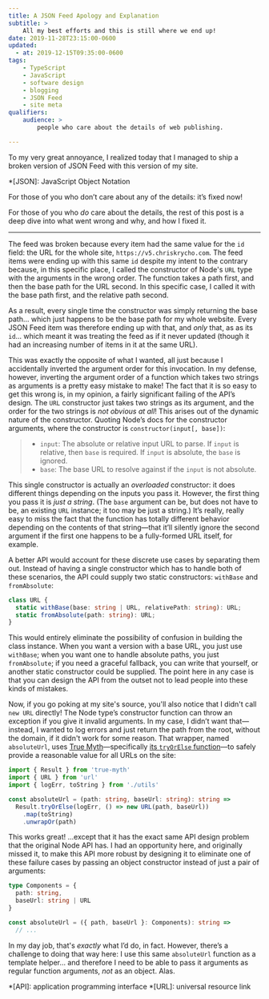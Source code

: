 ```yaml
---
title: A JSON Feed Apology and Explanation
subtitle: >
    All my best efforts and this is still where we end up!
date: 2019-11-28T23:15:00-0600
updated:
  - at: 2019-12-15T09:35:00-0600
tags:
    - TypeScript
    - JavaScript
    - software design
    - blogging
    - JSON Feed
    - site meta
qualifiers:
    audience: >
        people who care about the details of web publishing.

---
```


To my very great annoyance, I realized today that I managed to ship a broken version of JSON Feed with this version of my site.

*[JSON]: JavaScript Object Notation

For those of you who don’t care about any of the details: it’s fixed now!

For those of you who *do* care about the details, the rest of this post is a deep dive into what went wrong and why, and how I fixed it.

---

The feed was broken because every item had the same value for the `id` field: the URL for the whole site, `https://v5.chriskrycho.com`. The feed items were ending up with this same `id` despite my intent to the contrary because, in this specific place, I called the constructor of Node's `URL` type with the arguments in the wrong order. The function takes a path first, and then the base path for the URL second. In this specific case, I called it with the base path first, and the relative path second.

As a result, every single time the constructor was simply returning the base path… which just happens to be the base path for my whole website. Every JSON Feed item was therefore ending up with that, and *only* that, as as its `id`… which meant it was treating the feed as if it never updated (though it had an increasing number of items in it at the same URL).

This was exactly the opposite of what I wanted, all just because I accidentally inverted the argument order for this invocation. In my defense, however, inverting the argument order of a function which takes two strings as arguments is a pretty easy mistake to make! The fact that it is so easy to get this wrong is, in my opinion, a fairly significant failing of the API’s design. The `URL` constructor just takes two strings as its argument, and the order for the two strings is *not obvious at all*! This arises out of the dynamic nature of the constructor. Quoting Node’s docs for the constructor arguments, where the constructor is `constructor(input[, base])`:

> - `input`: The absolute or relative input URL to parse. If `input` is relative, then `base` is required. If `input` is absolute, the `base` is ignored.
> - `base`: The base URL to resolve against if the `input` is not absolute.

This single constructor is actually an *overloaded* constructor: it does different things depending on the inputs you pass it. However, the first thing you pass it is *just a string*. (The `base` argument can be, but does not have to be, an existing `URL` instance; it too may be just a string.) It’s really, really easy to miss the fact that the function has totally different behavior depending on the contents of that string—that it’ll silently ignore the second argument if the first one happens to be a fully-formed URL itself, for example.

A better API would account for these discrete use cases by separating them out. Instead of having a single constructor which has to handle both of these scenarios, the API could supply two static constructors: `withBase` and `fromAbsolute`:

```ts
class URL {
  static withBase(base: string | URL, relativePath: string): URL;
  static fromAbsolute(path: string): URL;
}
```

This would entirely eliminate the possibility of confusion in building the class instance. When you want a version with a base URL, you just use `withBase`; when you want one to handle absolute paths, you just `fromAbsolute`; if you need a graceful fallback, you can write that yourself, or another static constructor could be supplied. The point here in any case is that you can design the API from the outset not to lead people into these kinds of mistakes.

Now, if you go poking at my site's source, you'll also notice that I didn't call `new URL` directly! The Node type’s constructor function can throw an exception if you give it invalid arguments. In my case, I didn’t want that—instead, I wanted to log errors and just return the path from the root, without the domain, if it didn't work for some reason. That wrapper, named `absoluteUrl`, uses [True Myth]—specifically [its `tryOrElse` function][tryOrElse]—to safely provide a reasonable value for all URLs on the site:

```ts
import { Result } from 'true-myth'
import { URL } from 'url'
import { logErr, toString } from './utils'

const absoluteUrl = (path: string, baseUrl: string): string =>
  Result.tryOrElse(logErr, () => new URL(path, baseUrl))
    .map(toString)
    .unwrapOr(path)
```

This works great! …except that it has the exact same API design problem that the original Node API has. I had an opportunity here, and originally missed it, to make this API more robust by designing it to eliminate one of these failure cases by passing an object constructor instead of just a pair of arguments:

```ts
type Components = {
  path: string,
  baseUrl: string | URL
}

const absoluteUrl = ({ path, baseUrl }: Components): string =>
  // ...
```

In my day job, that's *exactly* what I’d do, in fact. However, there’s a challenge to doing that way here: I use this same `absoluteUrl` function as a template helper… and therefore I need to be able to pass it arguments as regular function arguments, *not* as an object. Alas.

[True Myth]: https://github.com/true-myth/true-myth
[tryOrElse]: https://true-myth.js.org/modules/_result_.html#tryorelse

*[API]: application programming interface
*[URL]: universal resource link
